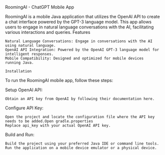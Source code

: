 RoomingAI - ChatGPT Mobile App

RoomingAI is a mobile Java application that utilizes the OpenAI API to create a chat interface powered by the GPT-3 language model. This app allows users to engage in natural language conversations with the AI, facilitating various interactions and queries.
Features

    Natural Language Conversations: Engage in conversations with the AI using natural language.
    OpenAI API Integration: Powered by the OpenAI GPT-3 language model for intelligent responses.
    Mobile Compatibility: Designed and optimized for mobile devices running Java. 

    Installation

To run the RoomingAI mobile app, follow these steps:

Setup OpenAI API:

    Obtain an API key from OpenAI by following their documentation here.

Configure API Key:

    Open the project and locate the configuration file where the API key needs to be added.Open gradle.properties
    Replace api_key with your actual OpenAI API key.

Build and Run:

    Build the project using your preferred Java IDE or command line tools.
    Run the application on a mobile device emulator or a physical device.


    
